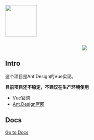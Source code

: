 <p align="center" style="display: inline-block; vertical-align: middle;">
  <a href="http://vuejs.org" target="_blank">
    <img width="100"src="http://s2.upload.tf/Gbv.png">
  </a>
</p>

<p align="center">
  <a href="https://gitter.im/okoala/vue-antd?utm_source=badge&utm_medium=badge&utm_campaign=pr-badge&utm_content=badge" title="Join the chat at https://gitter.im/okoala/vue-antd"><img src="https://badges.gitter.im/Join Chat.svg"></a>
</p>

## Intro

这个项目是Ant.Design的Vue实现。

**目前项目还不稳定，不建议在生产环境使用**

- [Vue官网](http://vuejs.org/)
- [Ant.Design官网](http://ant.design/)

## Docs

[Go to Docs](http://okoala.github.io/vue-antd/#!/components)


